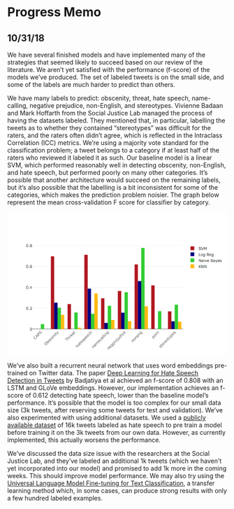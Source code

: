 # Progress Memo
## 10/31/18
   
   We have several finished models and have implemented many of the strategies that seemed likely to succeed based on our
review of the literature. We aren’t yet satisfied with the performance (f-score) of the models we’ve produced. The set of
labeled tweets is on the small side, and some of the labels are much harder to predict than others.

   We have many labels to predict: obscenity, threat, hate speech, name-calling, negative prejudice, non-English, and
stereotypes. Vivienne Badaan and Mark Hoffarth from the Social Justice Lab managed the process of having the datasets
labeled. They mentioned that, in particular, labelling the tweets as to whether they contained “stereotypes” was difficult
for the raters, and the raters often didn’t agree, which is reflected in the Intraclass Correlation (ICC) metrics. We’re using
a majority vote standard for the classification problem; a tweet belongs to a category if at least half of the raters who
reviewed it labeled it as such. Our baseline model is a linear SVM, which performed reasonably well in detecting obscenity,
non-English, and hate speech, but performed poorly on many other categories. It’s possible that another architecture would
succeed on the remaining labels, but it’s also possible that the labelling is a bit inconsistent for some of the categories,
which makes the prediction problem noisier. The graph below represent the mean cross-validation F score for classifier by
category.

![alt text](https://github.com/NYU-CDS-Capstone-Project/TwitterHateSpeechDetection/blob/master/baseline_models.png)

   We’ve also built a recurrent neural network that uses word embeddings pre-trained on Twitter data. The paper [Deep
Learning for Hate Speech Detection in Tweets](https://arxiv.org/abs/1706.00188) by Badjatiya et al achieved an f-score of
0.808 with an LSTM and GLoVe embeddings. However, our implementation achieves an f-score of 0.612 detecting hate speech, lower
than the baseline model’s performance. It’s possible that the model is too complex for our small data size (3k tweets, after
reserving some tweets for test and validation). We’ve also experimented with using additional datasets. We used a [publicly
available dataset](https://data.world/crowdflower/hate-speech-identification) of 16k tweets labeled as hate speech to pre
train a model before training it on the 3k tweets from our own data. However, as currently implemented, this actually worsens
the performance.
  
   We’ve discussed the data size issue with the researchers at the Social Justice Lab, and they’ve labeled an additional
1k tweets (which we haven’t yet incorporated into our model) and promised to add 1k more in the coming weeks. This should
improve model performance. We may also try using the 
[Universal Language Model Fine-tuning for Text Classification](https://arxiv.org/abs/1801.06146), a transfer learning method
which, in some cases, can produce strong results with only a
few hundred labeled examples.
